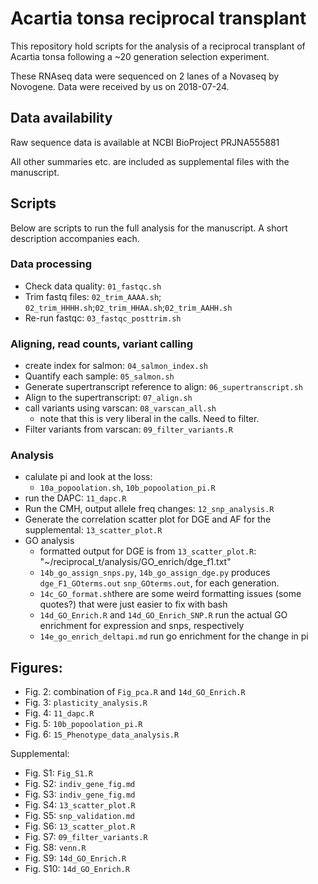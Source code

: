 # Acartia tonsa reciprocal transplant

This repository hold scripts for the analysis of a reciprocal transplant of Acartia tonsa following a ~20 generation selection experiment.  

These RNAseq data were sequenced on 2 lanes of a Novaseq by Novogene. Data were received by us on 2018-07-24. 

## Data availability

Raw sequence data is available at NCBI BioProject PRJNA555881

All other summaries etc. are included as supplemental files with the manuscript.

## Scripts

Below are scripts to run the full analysis for the manuscript. A short description accompanies each. 

### Data processing

- Check data quality: `01_fastqc.sh`  
- Trim fastq files: `02_trim_AAAA.sh`; `02_trim_HHHH.sh`;`02_trim_HHAA.sh`;`02_trim_AAHH.sh`
- Re-run fastqc: `03_fastqc_posttrim.sh`

### Aligning, read counts, variant calling

- create index for salmon: `04_salmon_index.sh`
- Quantify each sample: `05_salmon.sh` 
- Generate supertranscript reference to align: `06_supertranscript.sh`
- Align to the supertranscript: `07_align.sh`
- call variants using varscan: `08_varscan_all.sh`
  - note that this is very liberal in the calls. Need to filter.
- Filter variants from varscan: `09_filter_variants.R`

### Analysis

- calulate pi and look at the loss: 
  - `10a_popoolation.sh`, `10b_popoolation_pi.R`
- run the DAPC: `11_dapc.R`
- Run the CMH, output allele freq changes: `12_snp_analysis.R`
- Generate the correlation scatter plot for DGE and AF for the supplemental: `13_scatter_plot.R`
- GO analysis
  - formatted output for DGE is from `13_scatter_plot.R`: "~/reciprocal_t/analysis/GO_enrich/dge_f1.txt"
  - `14b_go_assign_snps.py`, `14b_go_assign_dge.py` produces `dge_F1_GOterms.out` `snp_GOterms.out`, for each generation.
  - `14c_GO_format.sh`there are some weird formatting issues (some quotes?) that were just easier to fix with bash
  - `14d_GO_Enrich.R` and `14d_GO_Enrich_SNP.R` run the actual GO enrichment for expression and snps, respectively
  - `14e_go_enrich_deltapi.md` run go enrichment for the change in pi

## Figures:

- Fig. 2: combination of `Fig_pca.R` and `14d_GO_Enrich.R`  
- Fig. 3: `plasticity_analysis.R`   
- Fig. 4: `11_dapc.R`    
- Fig. 5: `10b_popoolation_pi.R`
- Fig. 6: `15_Phenotype_data_analysis.R`

Supplemental:
- Fig. S1: `Fig_S1.R`  
- Fig. S2: `indiv_gene_fig.md`  
- Fig. S3: `indiv_gene_fig.md`  
- Fig. S4: `13_scatter_plot.R`  
- Fig. S5: `snp_validation.md`  
- Fig. S6: `13_scatter_plot.R`  
- Fig. S7: `09_filter_variants.R`  
- Fig. S8: `venn.R`  
- Fig. S9: `14d_GO_Enrich.R`  
- Fig. S10: `14d_GO_Enrich.R`  

